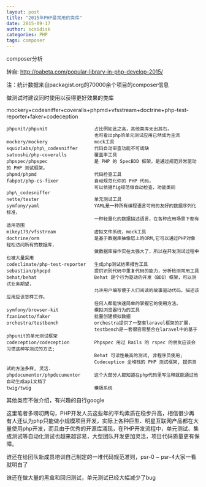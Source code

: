 ```yaml
---
layout: post
title: "2015年PHP最常用的类库"
date: 2015-09-17
author: scsidisk
categories: PHP
tags: composer
---
```


composer分析

转自: http://oabeta.com/popular-library-in-php-develop-2015/

注：统计数据来自packagist.org的70000余个项目的composer信息

做测试时建议同时使用以获得更好效果的类库

mockery+codesniffer+coveralls+phpmd+vfsstream+doctrine+php-test-reporter+faker+codeception

    phpunit/phpunit                 占比例如此之高，其他类库无出其右，
                                    也可看出php的单元测试应用已然成为主流
    mockery/mockery                 mock工具
    squizlabs/php\_codesniffer      代码自动审查功能不可或缺
    satooshi/php-coveralls          覆盖率工具
    phpspec/phpspec                 是 PHP 的 SpecBDD 框架，是通过规范异常驱动的 PHP 测试框架。
    phpmd/phpmd                     代码检查工具
    fabpot/php-cs-fixer             自动规范化你的 PHP 代码，
                                    可以依据fig规范做自动检查，功能类同php\_codesniffer
    nette/tester                    单元测试工具
    symfony/yaml                    YAML是一种所有编程语言可用的友好的数据序列化标准，
                                    一种轻量化的数据描述语言，在各种应用场景下都有适用范围
    mikey179/vfsstream              虚拟文件系统，mock工具
    doctrine/orm                    是基于数据库抽像层上的ORM,它可以通过PHP对象轻松访问所有的数据库，
                                    做数据库操作实在太强大了，所以在开发测试过程中也被大量采用
    codeclimate/php-test-reporter   生成php测试结果报告工具
    sebastian/phpcpd                提供识别代码中重复代码的能力，分析检测常用工具
    behat/behat                     Behat 是个行为驱动的开发（BDD）框架，可以测试业务期望，
                                    允许用户编写便于人们阅读的故事驱动代码，描述该应用应该怎样工作。
                                    任何人都能快速简单的掌握它的使用方法。
    symfony/browser-kit             模拟浏览器行为的工具
    fzaninotto/faker                批量创建模拟数据
    orchestra/testbench             orchestra提供了一整套laravel框架的扩展，
                                    testbench是一套很容易整合在laravel中的基于phpunit的单元测试框架
    codeception/codeception         Phpspec 用过 Rails 的 rspec 的朋友应该会习惯这种写测试的方法;
                                    Behat 可读性最高的测试, 非程序员使用;
                                    Codeception 全堆栈的 PHP 测试框架, 提供测试的方法多样, 灵活.
    phpdocumentor/phpdocumentor     这个大部分人都知道在php代码里写注释就能通过他自动生成api文档了
    twig/twig                       模版系统


其他类库不做介绍，有兴趣的自行google

这里笔者多唠叨两句，PHP开发人员这些年的平均素质在稳步升高，相信很少再有人还认为php只能做小规模项目开发，实际上各种巨型、明星互联网产品都在大量使用php开发，而且由于优秀的开源库涌现，在PHP开发流程中，单元测试、集成测试等自动化测试也越来越容易，大型团队开发更加灵活，项目代码质量更有保障。

谁还在给团队新成员培训自己制定的一堆代码规范准则，psr-0 \~ psr-4大家一看就明白了

谁还在做大量的黑盒和回归测试，单元测试已经大幅减少了bug

